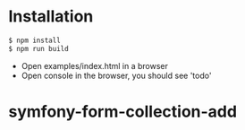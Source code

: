 # Installation
```bash
$ npm install
$ npm run build
```

- Open examples/index.html in a browser
- Open console in the browser, you should see 'todo'
# symfony-form-collection-add
